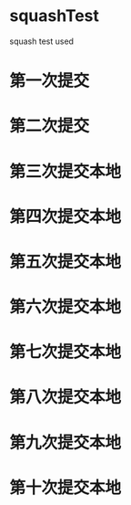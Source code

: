 # squashTest
squash test used

# 第一次提交

# 第二次提交

# 第三次提交本地

# 第四次提交本地

# 第五次提交本地

# 第六次提交本地

# 第七次提交本地

# 第八次提交本地

# 第九次提交本地

# 第十次提交本地
